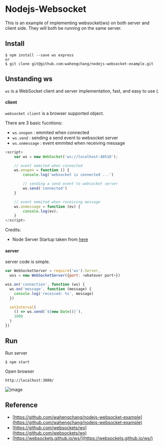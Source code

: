 # Nodejs-Websocket
This is an example of implementing websocket(ws) on both server and client side. They will both be running on the same server. 

## Install
```
$ npm install --save ws express
or 
$ git clone git@github.com:wahengchang/nodejs-websocket-example.git
```

## Unstanding ws
 `ws` is a WebSocket client and server implementation, fast, and easy to use (.

#### client
`websocket client` is a browser supported object.

There are 3 basic  fucntions:
 - `ws.onopen` : emmited when connected
 - `ws.send` : sending a send event to websocket server
 - `ws.onmessage` : event emmited when receiving message 

```js
<script>
    var ws = new WebSocket('ws://localhost:40510');

    // event emmited when connected
    ws.onopen = function () {
        console.log('websocket is connected ...')

        // sending a send event to websocket server
        ws.send('connected')
    }

    // event emmited when receiving message 
    ws.onmessage = function (ev) {
        console.log(ev);
    }
</script>
```

Credits:
- Node Server Startup taken from [here](https://github.com/wahengchang/nodejs-websocket-example)


#### server
server code is simple.

```js
var WebSocketServer = require('ws').Server,
  wss = new WebSocketServer({port: <whatever port>})

wss.on('connection', function (ws) {
  ws.on('message', function (message) {
    console.log('received: %s', message)
  })

  setInterval(
    () => ws.send(`${new Date()}`),
    1000
  )
})

```

## Run

Run server
```
$ npm start
``` 

Open browser
```
http://localhost:3000/
```

![image](https://user-images.githubusercontent.com/5538753/32210952-8d294d32-bdcd-11e7-9d14-b924fe52aacb.png)


## Reference
 - [https://github.com/wahengchang/nodejs-websocket-example](https://github.com/wahengchang/nodejs-websocket-example)
 - [https://github.com/websockets/ws](https://github.com/websockets/ws)
 - [https://websockets.github.io/ws/](https://websockets.github.io/ws/)
